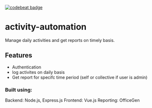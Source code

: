 [![codebeat badge](https://codebeat.co/badges/ac9b3775-ff54-4661-8a2f-9887d867cc54)](https://codebeat.co/projects/github-com-mubaidr-activity-automation-master)

# activity-automation

Manage daily activities and get reports on timely basis.

## Features

* Authentication
* log activites on daily basis
* Get report for specifc time period (self or collective if user is admin)

### Built using:

Backend: Node.js, Express.js
Frontend: Vue.js
Reporting: OfficeGen

